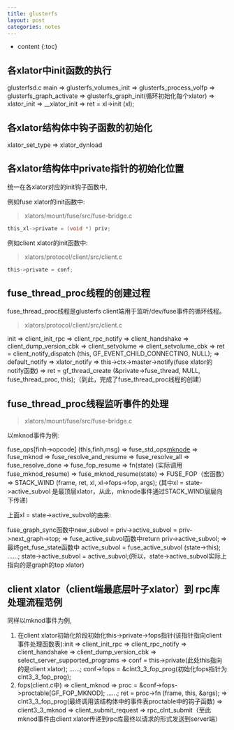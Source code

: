 ```yaml
---
title: glusterfs
layout: post
categories: notes
---
```


* content
{:toc}

## 各xlator中init函数的执行

glusterfsd.c main => glusterfs_volumes_init => glusterfs_process_volfp => glusterfs_graph_activate => glusterfs_graph_init(循环初始化每个xlator) => xlator_init => __xlator_init => ret = xl->init (xl);  

## 各xlator结构体中钩子函数的初始化


xlator_set_type => xlator_dynload

## 各xlator结构体中private指针的初始化位置

统一在各xlator对应的init钩子函数中,

例如fuse xlator的init函数中:  
>xlators/mount/fuse/src/fuse-bridge.c

```c
this_xl->private = (void *) priv;
```

例如client xlator的init函数中:
>xlators/protocol/client/src/client.c

```c
this->private = conf;
```



## fuse_thread_proc线程的创建过程

fuse_thread_proc线程是glusterfs client端用于监听/dev/fuse事件的循环线程。

>xlators/protocol/client/src/client.c

init => client_init_rpc => client_rpc_notify => client_handshake => client_dump_version_cbk => client_setvolume => client_setvolume_cbk => ret = client_notify_dispatch (this, GF_EVENT_CHILD_CONNECTING, NULL); => default_notify => xlator_notify => this->ctx->master->notify(fuse xlator的notify函数)  =>  ret = gf_thread_create (&private->fuse_thread, NULL, fuse_thread_proc, this);（到此，完成了fuse_thread_proc线程的创建）  


## fuse_thread_proc线程监听事件的处理

>xlators/mount/fuse/src/fuse-bridge.c

以mknod事件为例:

fuse_ops[finh->opcode] (this,finh,msg) => fuse_std_ops[mknode](实际调用这个表中的函数指针) => fuse_mknod => fuse_resolve_and_resume => fuse_resolve_all => fuse_resolve_done => fuse_fop_resume => fn(state) (实际调用fuse_mknod_resume) => fuse_mknod_resume(state) => FUSE_FOP（宏函数）=>  STACK_WIND (frame, ret, xl, xl->fops->fop, args); (其中xl = state->active_subvol 是最顶层xlator，从此，mknode事件通过STACK_WIND层层向下传递)  

上面xl = state->active_subvol的由来:

fuse_graph_sync函数中new_subvol = priv->active_subvol = priv->next_graph->top; => fuse_active_subvol函数中return priv->active_subvol; => 最终get_fuse_state函数中 active_subvol = fuse_active_subvol (state->this); ……; state->active_subvol = active_subvol;(所以，state->active_subvol实际上指向的是graph的top xlator)


## client xlator（client端最底层叶子xlator）到 rpc库处理流程范例

同样以mknod事件为例,

1. 在client xlator初始化阶段初始化this->private->fops指针(该指针指向client事件处理函数表):init => client_init_rpc => client_rpc_notify => client_handshake => client_dump_version_cbk => select_server_supported_programs => conf = this->private(此处this指向的是client xlator); ……; conf->fops = &clnt3_3_fop_prog(初始化fops指针为clnt3_3_fop_prog); 
2. fops(client.c中) => client_mknod => proc = &conf->fops->proctable[GF_FOP_MKNOD]; ……; ret = proc->fn (frame, this, &args); => clnt3_3_fop_prog(最终调用该结构体中的事件表proctable中的钩子函数) => client3_3_mknod => client_submit_request => rpc_clnt_submit（至此mknod事件由client xlator传递到rpc库最终以请求的形式发送到server端）